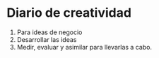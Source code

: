 # Diario de creatividad
1. Para ideas de negocio
2. Desarrollar las ideas
3. Medir, evaluar y asimilar para llevarlas a cabo.